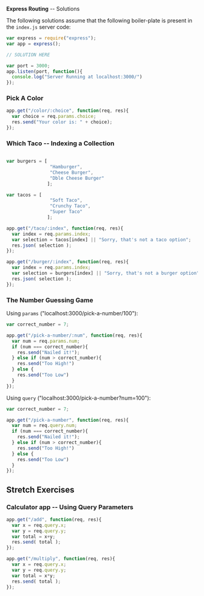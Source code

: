 **Express Routing** -- Solutions

The following solutions assume that the following boiler-plate is present in the `index.js` server code:

``` javascript
var express = require("express");
var app = express();

// SOLUTION HERE

var port = 3000;
app.listen(port, function(){
  console.log("Server Running at localhost:3000/")
});
```

### Pick A Color
``` js
app.get("/color/:choice", function(req, res){
  var choice = req.params.choice;
  res.send("Your color is: " + choice);
});
```

### Which Taco -- Indexing a Collection

``` javascript

var burgers = [
                "Hamburger",
                "Cheese Burger",
                "Dble Cheese Burger"
               ];

var tacos = [
                "Soft Taco",
                "Crunchy Taco",
                "Super Taco"
               ];

app.get("/taco/:index", function(req, res){
  var index = req.params.index;
  var selection = tacos[index] || "Sorry, that's not a taco option";
  res.json( selection );
});

app.get("/burger/:index", function(req, res){
  var index = req.params.index;
  var selection = burgers[index] || "Sorry, that's not a burger option";
  res.json( selection );
});
```

### The Number Guessing Game

Using `params` ("localhost:3000/pick-a-number/100"):
``` javascript
var correct_number = 7;

app.get("/pick-a-number/:num", function(req, res){
  var num = req.params.num;
  if (num === correct_number){
    res.send("Nailed it!");
  } else if (num > correct_number){
    res.send("Too High!")
  } else {
    res.send("Too Low")
  }
});
```

Using `query` ("localhost:3000/pick-a-number?num=100"):

``` javascript
var correct_number = 7;

app.get("/pick-a-number", function(req, res){
  var num = req.query.num;
  if (num === correct_number){
    res.send("Nailed it!");
  } else if (num > correct_number){
    res.send("Too High!")
  } else {
    res.send("Too Low")
  }
});
```

## Stretch Exercises
### Calculator app -- Using Query Parameters

``` javascript
app.get("/add", function(req, res){
  var x = req.query.x;
  var y = req.query.y;
  var total = x+y;
  res.send( total );
});

app.get("/multiply", function(req, res){
  var x = req.query.x;
  var y = req.query.y;
  var total = x*y;
  res.send( total );
});
```
